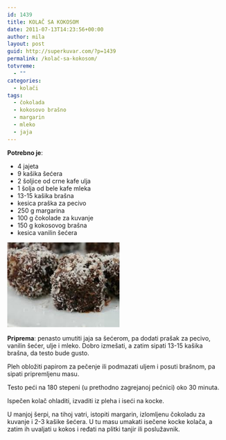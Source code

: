 ```yaml
---
id: 1439
title: KOLAČ SA KOKOSOM
date: 2011-07-13T14:23:56+00:00
author: mila
layout: post
guid: http://superkuvar.com/?p=1439
permalink: /kolač-sa-kokosom/
totvreme:
  - ""
categories:
  - kolači
tags:
  - čokolada
  - kokosovo brašno
  - margarin
  - mleko
  - jaja
---
```

**Potrebno je**:

  * 4 jajeta
  * 9 kašika šećera
  * 2 šoljice od crne kafe ulja
  * 1 šolja od bele kafe mleka
  * 13-15 kašika brašna
  * kesica praška za pecivo
  * 250 g margarina
  * 100 g čokolade za kuvanje
  * 150 g kokosovog brašna
  * kesica vanilin šećera

<img class="alignnone size-full wp-image-1440" title="cupavcikokos" src="/wp-content/uploads/2011/07/cupavcikokos.jpg" alt="" width="259" height="195" /> 

**Priprema**: penasto umutiti jaja sa šećerom, pa dodati prašak za pecivo, vanilin šećer, ulje i mleko. Dobro izmešati, a zatim sipati 13-15 kašika brašna, da testo bude gusto.

Pleh obložiti papirom za pečenje ili podmazati uljem i posuti brašnom, pa sipati pripremljenu masu.

Testo peći na 180 stepeni (u prethodno zagrejanoj pećnici) oko 30 minuta.

Ispečen kolač ohladiti, izvaditi iz pleha i iseći na kocke.

U manjoj šerpi, na tihoj vatri, istopiti margarin, izlomljenu čokoladu za kuvanje i 2-3 kašike šećera. U tu masu umakati isečene kocke kolača, a zatim ih uvaljati u kokos i ređati na plitki tanjir ili poslužavnik.